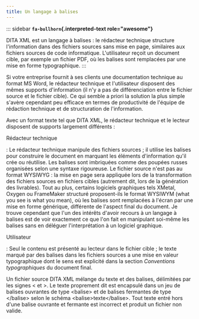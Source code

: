 ```yaml
---
title: Un langage à balises
---
```


::: sidebar
**`fa-bullhorn`{.interpreted-text role="awesome"}**

DITA XML est un langage à balises : le rédacteur technique structure
l\'information dans des fichiers sources sans mise en page, similaires
aux fichiers sources de code informatique. L\'utilisateur reçoit un
document cible, par exemple un fichier PDF, où les balises sont
remplacées par une mise en forme typographique.
:::

Si votre entreprise fournit à ses clients une documentation technique au
format MS Word, le rédacteur technique et l\'utilisateur disposent des
mêmes supports d\'information (il n\'y a pas de différenciation entre le
fichier source et le fichier cible). Ce qui semble a priori la solution
la plus simple s\'avère cependant peu efficace en termes de productivité
de l\'équipe de rédaction technique et de structuration de
l\'information.

Avec un format texte tel que DITA XML, le rédacteur technique et le
lecteur disposent de supports largement différents :

Rédacteur technique

:   Le rédacteur technique manipule des fichiers sources ; il utilise
    les balises pour construire le document en marquant les éléments
    d\'information qu\'il crée ou réutilise. Les balises sont imbriquées
    comme des poupées russes organisées selon une syntaxe rigoureuse. Le
    fichier source n\'est pas au format WYSIWYG : la mise en page sera
    appliquée lors de la transformation des fichiers sources en fichiers
    cibles (autrement dit, lors de la génération des livrables). Tout au
    plus, certains logiciels graphiques tels XMetal, Oxygen ou
    FrameMaker structuré proposent-ils le format WYSIWYM (what you see
    is what you mean), où les balises sont remplacées à l\'écran par une
    mise en forme générique, différente de l\'aspect final du document.
    Je trouve cependant que l\'un des intérêts d\'avoir recours à un
    langage à balises est de voir exactement ce que l\'on fait en
    manipulant soi-même les balises sans en déléguer l\'interprétation à
    un logiciel graphique.

Utilisateur

:   Seul le contenu est présenté au lecteur dans le fichier cible ; le
    texte marqué par des balises dans les fichiers sources a une mise en
    valeur typographique dont le sens est explicité dans la section
    *Conventions typographiques* du document final.

Un fichier source DITA XML mélange du texte et des balises, délimitées
par les signes \< et \>. Le texte proprement dit est encapsulé dans un
jeu de balises ouvrantes de type \<balise\> et de balises fermantes de
type \</balise\> selon le schéma \<balise\>texte\</balise\>. Tout texte
entré hors d\'une balise ouvrante et fermante est incorrect et produit
un fichier non valide.
